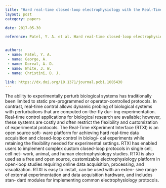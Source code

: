 ```yaml
---
title: "Hard real-time closed-loop electrophysiology with the Real-Time eXperiment Interface (RTXI)"
layout: post
category: papers

date: 2017-05-30

reference: Patel, Y. A. et al. Hard real-time closed-loop electrophysiology with the Real-Time eXperiment Interface (RTXI). PLOS Computational Biology 13, e1005430 (2017).


authors:
 - name: Patel, Y. A.
 - name: George, A.
 - name: Dorval, A. D.
 - name: White, J. W.
 - name: Christini, D. J.

link: https://dx.doi.org/10.1371/journal.pcbi.1005430
---
```


The ability to experimentally perturb biological systems has traditionally been
limited to static pre-programmed or operator-controlled protocols. In contrast,
real-time control allows dynamic probing of biological systems with
perturbations that are computed on-the-fly dur- ing experimentation. Real-time
control applications for biological research are available; however, these
systems are costly and often restrict the flexibility and customization of
experimental protocols. The Real-Time eXperiment Interface (RTXI) is an open
source soft- ware platform for achieving hard real-time data acquisition and
closed-loop control in biologi- cal experiments while retaining the flexibility
needed for experimental settings. RTXI has enabled users to implement complex
custom closed-loop protocols in single cell, cell net- work, animal, and human
electrophysiology studies. RTXI is also used as a free and open source,
customizable electrophysiology platform in open-loop studies requiring online
data acquisition, processing, and visualization. RTXI is easy to install, can
be used with an exten- sive range of external experimentation and data
acquisition hardware, and includes stan- dard modules for implementing common
electrophysiology protocols.
